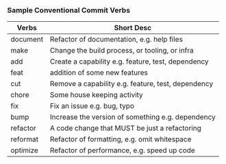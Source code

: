 ### Sample Conventional Commit Verbs

Verbs | Short Desc
----|----
document | Refactor of documentation, e.g. help files
make | Change the build process, or tooling, or infra
add | Create a capability e.g. feature, test, dependency
feat | addition of some new features
cut | Remove a capability e.g. feature, test, dependency
chore | Some house keeping activity
fix | Fix an issue e.g. bug, typo
bump | Increase the version of something e.g. dependency
refactor | A code change that MUST be just a refactoring
reformat | Refactor of formatting, e.g. omit whitespace
optimize | Refactor of performance, e.g. speed up code
